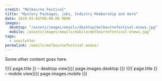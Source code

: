 ```yaml
---
credit: "Melbourne Festival"
title: "Mystery Packages, jobs, Industry Membership and more"
date: 2019-01-01T00:00:00-0800
images:
  desktop: "/assets/images/emails/desktop/melbournefestival-enews.jpg"
  mobile: /assets/images/emails/mobile/melbournefestival-enews.jpg"
tags:
  - newsletter
permalink: /emails/melbournefestival-enews/
---
```

Some other content goes here.

![{{ page.title }} – desktop view]({{ page.images.desktop }})
![{{ page.title }} – mobile view]({{ page.images.mobile }})
